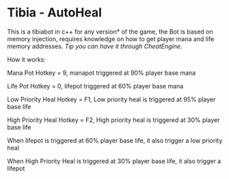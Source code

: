 # Tibia - AutoHeal
This is a tibiabot in c++ for any version* of the game, the Bot is based on memory injection, requires knowledge on how to get player mana and life memory addresses.
*Tip you can have it through CheatEngine*.


How it works: 

Mana Pot Hotkey = 9, manapot triggered at 90% player base mana

Life Pot Hotkey = 0, lifepot triggered at 60% player base mana

Low Priority Heal Hotkey = F1, Low priority heal is triggered at 95% player base life

High Priority Heal Hotkey = F2, High priority heal is triggered at 30% player base life

When lifepot is triggered at 60% player base life, it also trigger a low priority heal

When High Priority Heal is triggered at 30% player base life, it also trigger a lifepot
